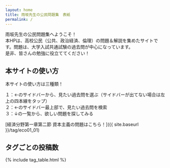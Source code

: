 ```yaml
---
layout: home
title: 雨坂先生の公民問題集　表紙
permalink: /
---
```


雨坂先生の公民問題集へようこそ！  
本HPは、高校公民（公共、政治経済、倫理）の問題＆解説を集めたサイトです。問題は、大学入試共通試験の過去問が中心になっています。  
是非、皆さんの勉強に役立ててください！  

## 本サイトの使い方

本サイトの使い方は三種類！  
  
１：←のサイドバーから、見たい過去問を選ぶ（サイドバーが出てない場合は左上の四本線をタップ）  
２：←のサイドバー最上部で、見たい過去問を検索  
３：↓の一覧から、欲しい問題を探してみる  
  
[経済分野第一章第二節 資本主義の問題はこちら！]({{ site.baseurl }}/tag/eco01_01)  


## タグごとの投稿数
{% include tag_table.html %}